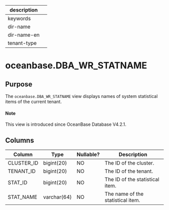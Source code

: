 |description||
|---|---|
|keywords||
|dir-name||
|dir-name-en||
|tenant-type||

# oceanbase.DBA_WR_STATNAME

## Purpose

The `oceanbase.DBA_WR_STATNAME` view displays names of system statistical items of the current tenant. 

<main id="notice" type='explain'>

  <h4>Note</h4>

  <p>This view is introduced since OceanBase Database V4.2.1. </p>

</main>

## Columns

| **Column** | **Type** | **Nullable?** | **Description** |
| --- | --- | --- | --- |
| CLUSTER_ID | bigint(20) | NO | The ID of the cluster. |
| TENANT_ID | bigint(20) | NO | The ID of the tenant. |
| STAT_ID | bigint(20) | NO | The ID of the statistical item. |
| STAT_NAME | varchar(64) | NO | The name of the statistical item. |
